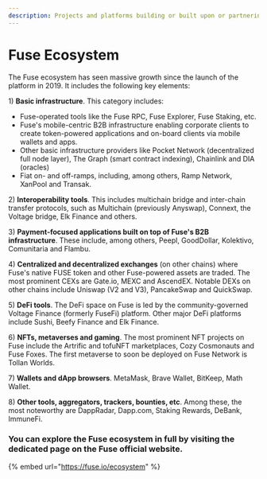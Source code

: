 ```yaml
---
description: Projects and platforms building or built upon or partnering with Fuse
---
```


# Fuse Ecosystem

The Fuse ecosystem has seen massive growth since the launch of the platform in 2019. It includes the following key elements:

1\) **Basic infrastructure**. This category includes:&#x20;

* Fuse-operated tools like the Fuse RPC, Fuse Explorer, Fuse Staking, etc.
* Fuse's mobile-centric B2B infrastructure enabling corporate clients to create token-powered applications and on-board clients via mobile wallets and apps.&#x20;
* Other basic infrastructure providers like Pocket Network (decentralized full node layer), The Graph (smart contract indexing), Chainlink and DIA (oracles)
* Fiat on- and off-ramps, including, among others, Ramp Network, XanPool and Transak.

2\) **Interoperability tools**. This includes multichain bridge and inter-chain transfer protocols, such as Multichain (previously Anyswap), Connext, the Voltage bridge, Elk Finance and others.

3\) **Payment-focused applications built on top of Fuse's B2B infrastructure**. These include, among others, Peepl, GoodDollar, Kolektivo, Comunitaria and Flambu.

4\) **Centralized and decentralized exchanges** (on other chains) where Fuse's native FUSE token and other Fuse-powered assets are traded. The most prominent CEXs are Gate.io, MEXC and AscendEX. Notable DEXs on other chains include Uniswap (V2 and V3), PancakeSwap and QuickSwap.&#x20;

5\) **DeFi tools**. The DeFi space on Fuse is led by the community-governed Voltage Finance (formerly FuseFi) platform. Other major DeFi platforms include Sushi, Beefy Finance and Elk Finance.

6\) **NFTs, metaverses and gaming**. The most prominent NFT projects on Fuse include the Artrific and tofuNFT marketplaces, Cozy Cosmonauts and Fuse Foxes. The first metaverse to soon be deployed on Fuse Network is Tollan Worlds.

7\) **Wallets and dApp browsers**. MetaMask, Brave Wallet, BitKeep, Math Wallet.&#x20;

8\) **Other tools, aggregators, trackers, bounties, etc**. Among these, the most noteworthy are DappRadar, Dapp.com, Staking Rewards, DeBank, ImmuneFi.



### You can explore the Fuse ecosystem in full by visiting the dedicated page on the Fuse official website.&#x20;

{% embed url="https://fuse.io/ecosystem" %}



